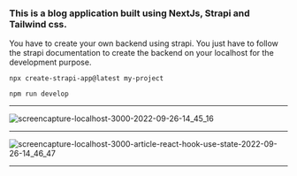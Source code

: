 ### This is a blog application built using NextJs, Strapi and Tailwind css.

You have to create your own backend using strapi. You just have to follow the strapi documentation to create the backend on your localhost for the development purpose.
```
npx create-strapi-app@latest my-project
```
```
npm run develop
```
****
![screencapture-localhost-3000-2022-09-26-14_45_16](https://user-images.githubusercontent.com/70688937/192260625-84870173-1de5-4e5d-a78e-5ec3cab6f1f9.png)
****
![screencapture-localhost-3000-article-react-hook-use-state-2022-09-26-14_46_47](https://user-images.githubusercontent.com/70688937/192260773-d8628388-1a78-4b4e-8b14-7987b6bb2ed2.png)
****
